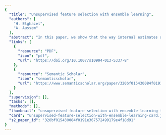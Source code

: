 ```yaml
---
{
  "title": "Unsupervised feature selection with ensemble learning",
  "authors": [
    "H. Elghazel",
    "A. Aussem"
  ],
  "abstract": "In this paper, we show that the way internal estimates are used to measure variable importance in Random Forests are also applicable to feature selection in unsupervised learning. We propose a new method called Random Cluster Ensemble (RCE for short), that estimates the out-of-bag feature importance from an ensemble of partitions. Each partition is constructed using a different bootstrap sample and a random subset of the features. We provide empirical results on nineteen benchmark data sets indicating that RCE, boosted with a recursive feature elimination scheme (RFE) (Guyon and Elisseeff, Journal of Machine Learning Research, 3:1157–1182, 2003), can lead to significant improvement in terms of clustering accuracy, over several state-of-the-art supervised and unsupervised algorithms, with a very limited subset of features. The method shows promise to deal with very large domains. All results, datasets and algorithms are available on line (http://perso.univ-lyon1.fr/haytham.elghazel/RCE.zip).",
  "links": [
    {
      "resource": "PDF",
      "icon": "pdf",
      "url": "https://doi.org/10.1007/s10994-013-5337-8"
    },
    {
      "resource": "Semantic Scholar",
      "icon": "semanticscholar",
      "url": "https://www.semanticscholar.org/paper/320bf015430084f0191e367572499179e4f18d91"
    }
  ],
  "supervision": [],
  "tasks": [],
  "methods": [],
  "thumbnail": "unsupervised-feature-selection-with-ensemble-learning-thumb.jpg",
  "card": "unsupervised-feature-selection-with-ensemble-learning-card.jpg",
  "s2_paper_id": "320bf015430084f0191e367572499179e4f18d91"
}
---
```


